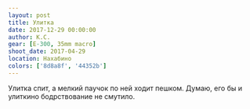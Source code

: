 ```yaml
---
layout: post
title: Улитка
date: 2017-12-29 00:00:00
author: К.С.
gear: [E-300, 35mm macro]
shoot_date: 2017-04-29
location: Нахабино
colors: ['8d8a8f', '44352b']
---
```

Улитка спит, а мелкий паучок по ней ходит пешком. Думаю, его бы и улиткино бодрствование не смутило.
